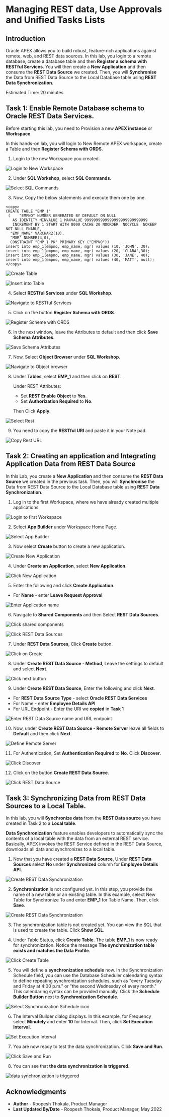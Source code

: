 # Managing REST data, Use Approvals and Unified Tasks Lists

## Introduction

Oracle APEX allows you to build robust, feature-rich applications against remote, web, and REST data sources. In this lab, you login to a remote database, create a database table and then **Register a schema with RESTful Services**. You will then create a **New Application** and then consume the **REST Data Source** we created. Then, you will **Synchronise** the Data from REST Data Source to the Local Database table using **REST Data Synchronization**.

Estimated Time: 20 minutes


## Task 1: Enable Remote Database schema to Oracle REST Data Services.

Before starting this lab, you need to Provision a new **APEX instance** or **Workspace**.

In this hands-on lab, you will login to New Remote APEX workspace, create a Table and then **Register Schema with ORDS**.

1. Login to the new Workspace you created.

  ![Login to New Workspace](images/login-to-new-workspace.png " ")

2. Under **SQL Workshop**, select **SQL Commands**.

  ![Select SQL Commands](images/select-sql-commands.png " ")

3. Now, Copy the below statements and execute them one by one.

  ```
<copy>
CREATE TABLE "EMP_1"
   (    "EMPNO" NUMBER GENERATED BY DEFAULT ON NULL
     AS IDENTITY MINVALUE 1 MAXVALUE 9999999999999999999999999999
     INCREMENT BY 1 START WITH 8000 CACHE 20 NOORDER  NOCYCLE  NOKEEP  NOT NULL ENABLE,
    "EMP_NAME" VARCHAR2(10),
    "MGR" NUMBER(4,0),
    CONSTRAINT "EMP_1_PK" PRIMARY KEY ("EMPNO"))
insert into emp_1(empno, emp_name, mgr) values (10, 'JOHN', 30);
insert into emp_1(empno, emp_name, mgr) values (20, 'CLARA',30);
insert into emp_1(empno, emp_name, mgr) values (30, 'JANE', 40);
insert into emp_1(empno, emp_name, mgr) values (40, 'MATT', null);
</copy>
```

  ![Create Table](images/create-table1.png " ")

  ![Insert into Table](images/import-into-table1.png " ")  


4. Select **RESTful Services** under **SQL Workshop**.

  ![Navigate to RESTful Services](images/navigate-to-rest.png " ")

5. Click on the button **Register Schema with ORDS**.

  ![Register Scheme with ORDS](images/register-schema-with-ords.png " ")

6. In the next window, leave the Attributes to default and then click **Save Schema Attributes**.

  ![Save Schema Attributes](images/save-schema-attributes.png " ")

7. Now, Select **Object Browser** under **SQL Workshop**.

  ![Navigate to Object browser](images/navigate-to-object-browser.png " ")


8. Under **Tables**, select **EMP_1** and then click on **REST**.  

    Under REST Attributes:
      - Set **REST Enable Object** to **Yes**.
      - Set **Authorization Required** to **No**.  

   Then Click **Apply**.

  ![Select Rest](images/select-rest.png " ")

9. You need to copy the **RESTful URI** and paste it in your Note pad.

  ![Copy Rest URL](images/copy-url1.png " ")

## Task 2: Creating an application and Integrating Application Data from REST Data Source

In this Lab, you create a **New Application** and then consume the **REST Data Source** we created in the previous task. Then, you will **Synchronise** the Data from REST Data Source to the Local Database table using **REST Data Synchronization**.

1. Log in to the first Workspace, where we have already created multiple applications.

  ![Login to first Workspace](images/login-to-workspace1.png " ")

2. Select **App Builder** under Workspace Home Page.

  ![Select App Builder](images/select-app-builder1.png " ")

3. Now select **Create** button to create a new application.

  ![Create New Application](images/create-new-app1.png " ")

4. Under **Create an Application**, select **New Application**.

  ![Click New Application](images/click-new-application.png " ")

5. Enter the following and click **Create Application**.
  - For **Name** - enter **Leave Request Approval**

  ![Enter Application name](images/create-an-application1.png " ")

6. Navigate to **Shared Components** and then Select **REST Data Sources**.

  ![Click shared components](images/click-shared-components.png " ")

  ![Click REST Data Sources](images/select-rest-ds.png " ")

7. Under **REST Data Sources**, Click **Create** button.

  ![Click on Create](images/click-on-create.png " ")

8. Under **Create REST Data Source - Method**, Leave the settings to default and select **Next**.

  ![Click next button](images/click-next-button.png " ")

9.  Under **Create REST Data Source**, Enter the following and click **Next**.
  - For **REST Data Source Type** - select **Oracle REST Data Services**
  - For Name - enter **Employee Details API**
  - For URL Endpoint - Enter the URI we **copied** in **Task 1**

  ![Enter REST Data Source name and URL endpoint](images/create-rds1.png " ")

10. Now, under **Create REST Data Source - Remote Server** leave all fields to **Default** and then click **Next**.

  ![Define Remote Server](images/create-rds2.png " ")


11. For Authentication, Set **Authentication Required** to **No**. Click **Discover**.

  ![Click Discover](images/create-rds3.png " ")

12. Click on the button **Create REST Data Source**.

  ![Click REST Data Source](images/create-rds4.png " ")

## Task 3: Synchronizing Data from REST Data Sources to a Local Table.

In this lab, you will **Synchronize data** from the **REST Data source** you have created in Task 2 to a **Local table**.

**Data Synchronization** feature enables developers to automatically sync the contents of a local table with the data from an external REST service. Basically, APEX invokes the REST Service defined in the REST Data Source, downloads all data and synchronizes to a local table.

1. Now that you have created a **REST Data Source**, Under **REST Data Sources** select **No** under **Synchronized** column for **Employee Details API**.

  ![Create REST Data Synchronization](images/create_rest_data_sync.png " ")

2. **Synchronization** is not configured yet. In this step, you provide the name of a new table or an existing table.
In this example, select New Table for Synchronize To and enter **EMP_1** for Table Name. Then, click **Save**.

  ![Create REST Data Synchronization](images/create_rest_data_sync1.png " ")

3. The synchronization table is not created yet. You can view the SQL that is used to create the table. Click **Show SQL**.

4. Under Table Status, click **Create Table**. The table **EMP_1** is now ready for synchronization. Notice the message **The synchronization table exists and matches the Data Profile**.

  ![Click Create Table](images/create_rest_data_sync2.png " ")

5. You will define a **synchronization schedule** now. In the Synchronization Schedule field, you can use the Database Scheduler calendaring syntax to define repeating synchronization schedules, such as "every Tuesday and Friday at 4:00 p.m." or "the second Wednesday of every month." This calendaring syntax can be provided manually. Click the **Schedule Builder Button** next to **Synchronization Schedule**.

  ![Select Synchronization Schedule icon](images/create_rest_data_sync3.png " ")

6. The Interval Builder dialog displays. In this example, for Frequency select **Minutely** and enter **10** for Interval. Then, click **Set Execution Interval**.

  ![Set Execution Interval](images/create_rest_data_sync4.png " ")

7. You are now ready to test the data synchronization. Click **Save and Run**.

  ![Click Save and Run](images/create_rest_data_sync5.png " ")

8. You can see that **the data synchronization is triggered**.

  ![data synchronization is triggered](images/create_rest_data_sync6.png " ")

## **Acknowledgments**

- **Author** - Roopesh Thokala, Product Manager
- **Last Updated By/Date** - Roopesh Thokala, Product Manager, May 2022
